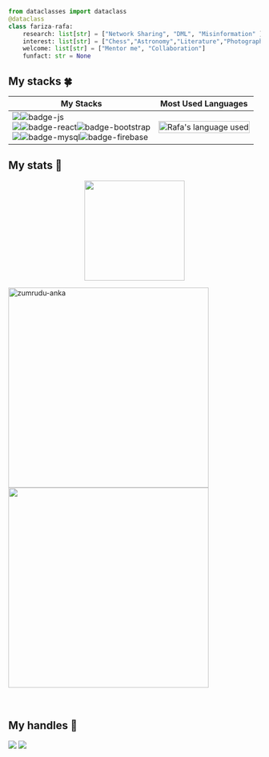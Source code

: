 ```python
from dataclasses import dataclass
@dataclass
class fariza-rafa:
    research: list[str] = ["Network Sharing", "DML", "Misinformation" ]
    interest: list[str] = ["Chess","Astronomy","Literature","Photography","Music"]
    welcome: list[str] = ["Mentor me", "Collaboration"]
    funfact: str = None
```

## My stacks :four_leaf_clover:

| My Stacks | Most Used Languages |
|-----------|----------------------|
| <img src="https://img.shields.io/badge/Languages-8a2be2?style=for-the-badge&logo=shell&logoColor=FFFFFF">![badge-js](https://img.shields.io/badge/JScript-211e1b?style=for-the-badge&logo=javascript&logoColor=8a2be2&labelColor=211e1b) <br/> <img src="https://img.shields.io/badge/Frameworks-8a2be2?style=for-the-badge&logo=IPFS&logoColor=FFFFFF">![badge-react](https://img.shields.io/badge/react-211e1b?style=for-the-badge&logo=react&logoColor=8a2be2&labelColor=211e1b)![badge-bootstrap](https://img.shields.io/badge/bootstrap-211e1b?style=for-the-badge&logo=bootstrap&logoColor=8a2be2&labelColor=211e1b) <br/> <img src="https://img.shields.io/badge/Database-8a2be2?style=for-the-badge&logo=databricks&logoColor=FFFFFF">![badge-mysql](https://img.shields.io/badge/mysql-211e1b?style=for-the-badge&logo=mysql&logoColor=8a2be2&labelColor=211e1b)![badge-firebase](https://img.shields.io/badge/firebase-211e1b?style=for-the-badge&logo=firebase&logoColor=8a2be2&labelColor=211e1b) | <a href="https://github.com/fariza-rafa/fariza-rafa"><img alt="Rafa's language used" src="https://github-readme-stats.vercel.app/api/top-langs/?username=fariza-rafa&layout=compact&langs_count=8&theme=gruvbox" width=100%/></a> |

## My stats  :hatched_chick:

<p align = "center">
<img height="200" src="https://github-profile-trophy.vercel.app/?username=fariza-rafa&theme=tokyonight&no-frame=true&row=2&margin-w=5&margin-h=5&count_private=true&title=Commit,Repositories,Followers,PullRequest,Issues"/>
<p/>


<p align=left>
      <img  width=400 src="https://github-readme-streak-stats.herokuapp.com/?user=fariza-rafa&theme=tokyonight&border=61dafb&hide_border=true" alt="zumrudu-anka" />
      <img  width=400 src="https://github-readme-stats.vercel.app/api?username=fariza-rafa&show_icons=true&theme=tokyonight&border_color=61dafb&hide_border=true" />
  <br><br><br>
  
</p> 

## My handles :jack_o_lantern:
 [<img src="https://img.shields.io/badge/LinkedIn-211e1b?style=for-the-badge&logo=LINKEDIN&logoColor=8a2be2">](https://www.linkedin.com/in/fariza-rafa/)
 [<img src="https://img.shields.io/badge/facebook-211e1b?style=for-the-badge&logo=facebook&logoColor=8a2be2">](https://facebook.com/fariza.rafaa)


<!-- I have taken this readme idea from Nazia Tasnim Apu (appledora). Loved her readme so much.--->
